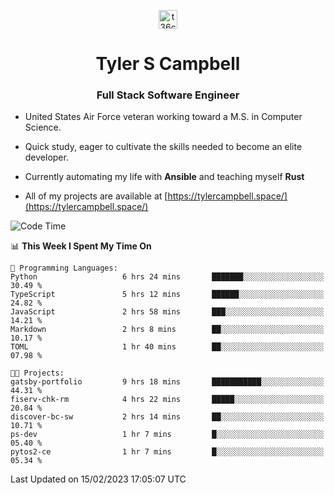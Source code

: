 <p align="center">
<a href="https://www.linkedin.com/in/t36campbell" target="blank"><img align="center" src="https://ik.imagekit.io/t36campbell/Portfolio/linkedin.png.original_m8bbGgPh6.png" alt="t36campbell" height="30" width="30" /></a>
</p>
<h1 align="center">Tyler S Campbell</h1>
<h3 align="center">Full Stack Software Engineer</h3>

* United States Air Force veteran working toward a M.S. in Computer Science.

* Quick study, eager to cultivate the skills needed to become an elite developer.

* Currently automating my life with **Ansible** and teaching myself **Rust**

* All of my projects are available at [https://tylercampbell.space/](https://tylercampbell.space/)

<!--START_SECTION:waka-->
![Code Time](http://img.shields.io/badge/Code%20Time-2%2C171%20hrs-blue)

📊 **This Week I Spent My Time On** 

```text
💬 Programming Languages: 
Python                   6 hrs 24 mins       ███████░░░░░░░░░░░░░░░░░░   30.49 % 
TypeScript               5 hrs 12 mins       ██████░░░░░░░░░░░░░░░░░░░   24.82 % 
JavaScript               2 hrs 58 mins       ███░░░░░░░░░░░░░░░░░░░░░░   14.21 % 
Markdown                 2 hrs 8 mins        ██░░░░░░░░░░░░░░░░░░░░░░░   10.17 % 
TOML                     1 hr 40 mins        ██░░░░░░░░░░░░░░░░░░░░░░░   07.98 % 

🐱‍💻 Projects: 
gatsby-portfolio         9 hrs 18 mins       ███████████░░░░░░░░░░░░░░   44.31 % 
fiserv-chk-rm            4 hrs 22 mins       █████░░░░░░░░░░░░░░░░░░░░   20.84 % 
discover-bc-sw           2 hrs 14 mins       ██░░░░░░░░░░░░░░░░░░░░░░░   10.71 % 
ps-dev                   1 hr 7 mins         █░░░░░░░░░░░░░░░░░░░░░░░░   05.40 % 
pytos2-ce                1 hr 7 mins         █░░░░░░░░░░░░░░░░░░░░░░░░   05.34 % 

```


 Last Updated on 15/02/2023 17:05:07 UTC
<!--END_SECTION:waka-->
